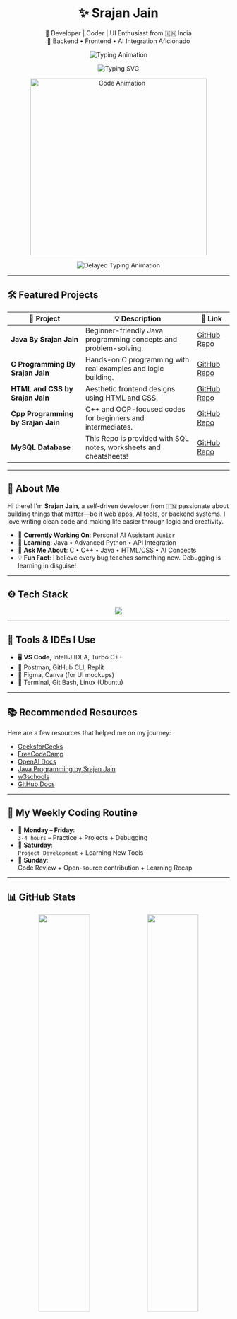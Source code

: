<h1 align="center">✨ Srajan Jain</h1>

<p align="center">
  🚀 Developer | Coder | UI Enthusiast from 🇮🇳 India <br/>
  💼 Backend • Frontend • AI Integration Aficionado
</p>

<p align="center">
  <img
    src="https://readme-typing-svg.herokuapp.com?font=Fira+Code&weight=500&size=22&pause=1000&color=00BFFF&center=true&vCenter=true&width=1000&lines=Welcome+to+my+GitHub!;I'm+Srajan+Jain+%F0%9F%92%BB+Developer+from+India;Backend+%7C+Frontend+%7C+AI+Integration+Enthusiast;Building+Smarter+Projects+Every+Day+%F0%9F%92%AA"
    alt="Typing Animation"
/>
</p>

<p align="center">
  <img src="https://readme-typing-svg.demolab.com?font=Fira+Code&weight=500&size=24&duration=3000&pause=1000&color=00FFAA&center=true&vCenter=true&width=700&lines=Java+%7C+Spring+Boot+%7C+Microservices;DSA+%7C+Problem+Solver;Open+Source+Contributor;Always+Learning+New+Tech" alt="Typing SVG"/>
</p>
<p align="center">
  <img src="https://media.giphy.com/media/L1R1tvI9svkIWwpVYr/giphy.gif" width="400" alt="Code Animation"/>
</p>
<p align="center">
  <img
    src="https://readme-typing-svg.herokuapp.com?font=Fira+Code&weight=500&size=22&pause=1000&color=FF4500&center=true&vCenter=true&width=1000&startDelay=7000&lines=Let's+Build+Something+Amazing+Together!;Join+Me+on+This+Journey+of+Innovation!"
    alt="Delayed Typing Animation"
/>
</p>

---

## 🛠️ Featured Projects

| 🚀 Project | 💡 Description | 🔗 Link |
|-----------|----------------|--------|
| **Java By Srajan Jain** | Beginner-friendly Java programming concepts and problem-solving. | [GitHub Repo](https://github.com/TheSrajanJain/Java-By-Srajan-Jain) |
| **C Programming By Srajan Jain** | Hands-on C programming with real examples and logic building. | [GitHub Repo](https://github.com/TheSrajanJain/C-Programming-By-Srajan-Jain) |
| **HTML and CSS by Srajan Jain** | Aesthetic frontend designs using HTML and CSS. | [GitHub Repo](https://github.com/TheSrajanJain/HTML-and-CSS-by-Srajan-Jain) |
| **Cpp Programming by Srajan Jain** | C++ and OOP-focused codes for beginners and intermediates. | [GitHub Repo](https://github.com/TheSrajanJain/Cpp-Programming-by-Srajan-Jain) |
| **MySQL Database** | This Repo is provided with SQL notes, worksheets and cheatsheets! | [GitHub Repo](https://github.com/TheSrajanJain/MySQL-Database) |

---

## 📘 About Me

Hi there! I'm **Srajan Jain**, a self-driven developer from 🇮🇳 passionate about building things that matter—be it web apps, AI tools, or backend systems. I love writing clean code and making life easier through logic and creativity.

- 🔭 **Currently Working On**: Personal AI Assistant `Junior`
- 🌱 **Learning**: Java • Advanced Python • API Integration
- 💬 **Ask Me About**: C • C++ • Java • HTML/CSS • AI Concepts
- 💡 **Fun Fact**: I believe every bug teaches something new. Debugging is learning in disguise!

---

## ⚙️ Tech Stack

<p align="center">
  <img src="https://skillicons.dev/icons?i=html,css,js,cpp,java,python,react,nodejs,git,github,vscode,figma,linux" />
</p>

---

## 🔧 Tools & IDEs I Use

- 🖥️ **VS Code**, IntelliJ IDEA, Turbo C++
- 🧪 Postman, GitHub CLI, Replit
- 🎨 Figma, Canva (for UI mockups)
- 🔧 Terminal, Git Bash, Linux (Ubuntu)

---

## 📚 Recommended Resources

Here are a few resources that helped me on my journey:

- [GeeksforGeeks](https://www.geeksforgeeks.org/)
- [FreeCodeCamp](https://www.freecodecamp.org/)
- [OpenAI Docs](https://platform.openai.com/docs)
- [Java Programming by Srajan Jain](https://github.com/TheSrajanJain/Java-By-Srajan-Jain)
- [w3schools](https://www.w3schools.com/)
- [GitHub Docs](https://docs.github.com/)

---

## 📅 My Weekly Coding Routine

- 🧠 **Monday – Friday**:  
  `3-4 hours` – Practice + Projects + Debugging  
- 🔬 **Saturday**:  
  `Project Development` + Learning New Tools  
- 🌱 **Sunday**:  
  Code Review + Open-source contribution + Learning Recap

---

## 📊 GitHub Stats

<p align="center">
  <img src="https://github-readme-stats.vercel.app/api?username=TheSrajanJain&show_icons=true&theme=radical&hide_border=false" width="48%" />
  <img src="https://github-readme-streak-stats.herokuapp.com?user=TheSrajanJain&theme=radical&hide_border=false" width="48%" />
  <br/><br/>
  <img src="https://github-readme-stats.vercel.app/api/top-langs/?username=TheSrajanJain&layout=compact&theme=radical&hide_border=false" width="48%" />
</p>

---

<p align="center">
  <img src="https://github-profile-trophy.vercel.app/?username=TheSrajanJain&theme=radical&no-frame=true&margin-w=10" />
</p>

---

## 🏆 Achievements

- ✅ Created open-source content for developers & learners.
- ✨ Contributor to real-world scalable projects.
- 🔥 Active part of the GitHub coding community.
- 🤖 Building a fully AI-powered voice assistant in Python.

---

## 🎯 Goals for 2025

- 🚀 Launch "Junior" AI Assistant v1.0  
- 🎓 Master Data Structures, OOP, and AI Models  
- 💻 Contribute to impactful open-source projects  
- 🧠 Complete 40+ C++ Projects & Host Tutorials  

---

## 🌐 Web Presence

- 🌍 **Portfolio**: [`@My_Portfolio`](https://thesrajanjain.github.io/Portfolio/)
- 📺 **YouTube (Tutorials & Devlogs)**: [Coming Soon]
- 📸 **Instagram**: [`@The_SrajanJain`](https://www.instagram.com/the_srajanjain/)

---

## 💬 Testimonials (Optional Placeholder)

> “Srajan is a passionate coder and a fast learner. His AI assistant project is a testament to his dedication.”  
> — *Mentor / Teacher / Collaborator*

> “He has helped me debug and refactor my code countless times. A real team player!”  
> — *Peer / Student*

---

## 📫 Connect With Me

<p align="center">
  <a href="mailto:thesrajanjain@gmail.com"><img src="https://img.shields.io/badge/Gmail-D14836?style=for-the-badge&logo=gmail&logoColor=white" /></a>
  <a href="https://github.com/TheSrajanJain"><img src="https://img.shields.io/badge/GitHub-181717?style=for-the-badge&logo=github&logoColor=white" /></a>
</p>

---
